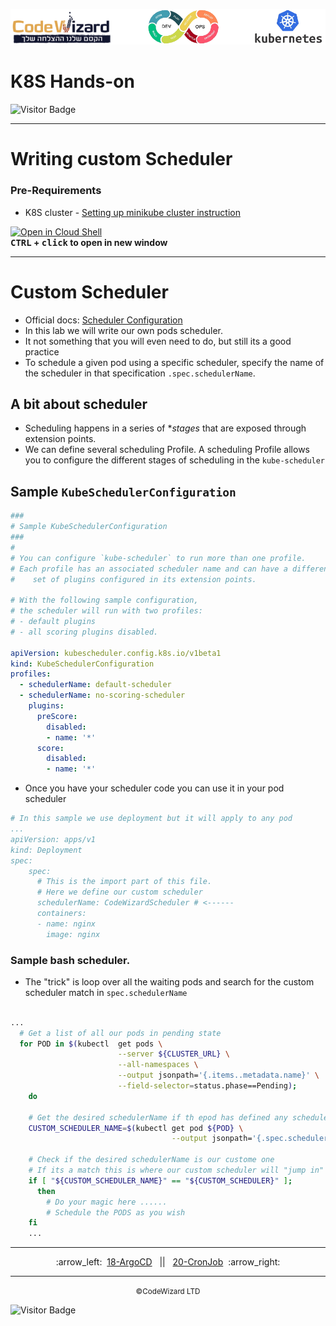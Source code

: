 ![](../../resources/k8s-logos.png)

# K8S Hands-on
![Visitor Badge](https://visitor-badge.laobi.icu/badge?page_id=nirgeier)

---

# Writing custom Scheduler

### Pre-Requirements
- K8S cluster - <a href="../00-VerifyCluster">Setting up minikube cluster instruction</a>

[![Open in Cloud Shell](https://gstatic.com/cloudssh/images/open-btn.svg)](https://console.cloud.google.com/cloudshell/editor?cloudshell_git_repo=https://github.com/nirgeier/KubernetesLabs)  
**<kbd>CTRL</kbd> + <kbd>click</kbd> to open in new window**

---

# Custom Scheduler
- Official docs: [Scheduler Configuration](https://kubernetes.io/docs/reference/scheduling/config)
- In this lab we will write our own pods scheduler.
- It not something that you will even need to do, but still its a good practice
- To schedule a given pod using a specific scheduler, specify the name of the scheduler in that specification `.spec.schedulerName`.
## A bit about scheduler
- Scheduling happens in a series of **stages* that are exposed through extension points.
- We can define several scheduling Profile. A scheduling Profile allows you to configure the different stages of scheduling in the `kube-scheduler`

## Sample `KubeSchedulerConfiguration`
```yaml
###
# Sample KubeSchedulerConfiguration
###
#
# You can configure `kube-scheduler` to run more than one profile. 
# Each profile has an associated scheduler name and can have a different 
#    set of plugins configured in its extension points.

# With the following sample configuration, 
# the scheduler will run with two profiles: 
# - default plugins 
# - all scoring plugins disabled.

apiVersion: kubescheduler.config.k8s.io/v1beta1
kind: KubeSchedulerConfiguration
profiles:
  - schedulerName: default-scheduler
  - schedulerName: no-scoring-scheduler
    plugins:
      preScore:
        disabled:
        - name: '*'
      score:
        disabled:
        - name: '*'
```
- Once you have your scheduler code you can use it in your pod scheduler 
```yaml
# In this sample we use deployment but it will apply to any pod
...
apiVersion: apps/v1
kind: Deployment
spec:
    spec:
      # This is the import part of this file.
      # Here we define our custom scheduler
      schedulerName: CodeWizardScheduler # <------
      containers:
      - name: nginx
        image: nginx

```

### Sample bash scheduler.
- The "trick" is loop over all the waiting pods and search for the custom scheduler match in `spec.schedulerName` 
```sh

...
  # Get a list of all our pods in pending state
  for POD in $(kubectl  get pods \
                        --server ${CLUSTER_URL} \
                        --all-namespaces \
                        --output jsonpath='{.items..metadata.name}' \
                        --field-selector=status.phase==Pending); 
    do

    # Get the desired schedulerName if th epod has defined any schedulerName
    CUSTOM_SCHEDULER_NAME=$(kubectl get pod ${POD} \
                                    --output jsonpath='{.spec.schedulerName}')

    # Check if the desired schedulerName is our custome one
    # If its a match this is where our custom scheduler will "jump in"
    if [ "${CUSTOM_SCHEDULER_NAME}" == "${CUSTOM_SCHEDULER}" ]; 
      then
        # Do your magic here ......
        # Schedule the PODS as you wish
    fi
    ...
```

<!-- navigation start -->

---

<div align="center">
:arrow_left:&nbsp;
  <a href="../18-ArgoCD">18-ArgoCD</a>
&nbsp;&nbsp;||&nbsp;&nbsp;  <a href="../20-CronJob">20-CronJob</a>
  &nbsp;:arrow_right:</div>

---

<div align="center">
  <small>&copy;CodeWizard LTD</small>
</div>

![Visitor Badge](https://visitor-badge.laobi.icu/badge?page_id=nirgeier)

<!-- navigation end -->